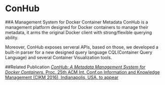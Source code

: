 # ConHub
##A Management System for Docker Container Metadata
ConHub is a management platform designed for Docker containers to manage their metadata, it arms the original
Docker client with strong/flexible querying ability.

Moreover, ConHub exposes serveral APIs, based on those, we developed a built-in parser for a new designed query language CQL(Container Query Language)
and several Container Visualization tools.

##Related Publication
[_ConHub: A Metadata Management System for Docker Containers._ 
Proc. 25th ACM Int. Conf.on Information and Knowledge Management (CIKM 2016), Indianapolis, USA. to appear](https://drive.google.com/open?id=0B8OtlmDMlRZnNURBYVN5bHIxNmc)
